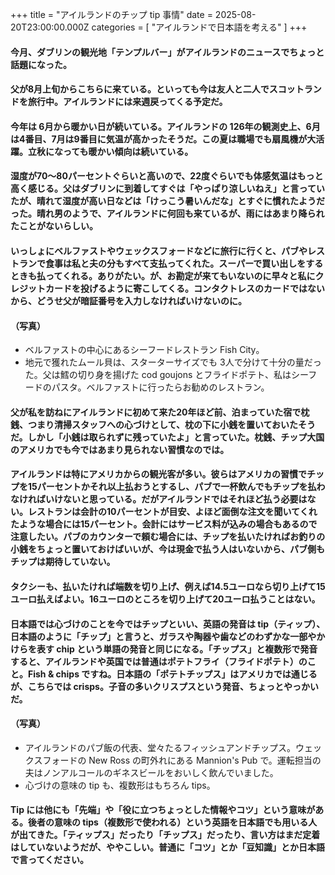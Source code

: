 +++
title = "アイルランドのチップ tip 事情"
date = 2025-08-20T23:00:00.000Z
categories = [ "アイルランドで日本語を考える" ]
+++

#### 今月、ダブリンの観光地「テンプルバー」がアイルランドのニュースでちょっと話題になった。

#### 父が8月上旬からこちらに来ている。といっても今は友人と二人でスコットランドを旅行中。アイルランドには来週戻ってくる予定だ。

#### 今年は 6月から暖かい日が続いている。アイルランドの 126年の観測史上、6月は4番目、7月は9番目に気温が高かったそうだ。この夏は職場でも扇風機が大活躍。立秋になっても暖かい傾向は続いている。

#### 湿度が70～80パーセントぐらいと高いので、22度ぐらいでも体感気温はもっと高く感じる。父はダブリンに到着してすぐは「やっぱり涼しいねえ」と言っていたが、晴れて湿度が高い日などは「けっこう暑いんだな」とすぐに慣れたようだった。晴れ男のようで、アイルランドに何回も来ているが、雨にはあまり降られたことがないらしい。

#### いっしょにベルファストやウェックスフォードなどに旅行に行くと、パブやレストランで食事は私と夫の分もすべて支払ってくれた。スーパーで買い出しをするときも払ってくれる。ありがたい。が、お勘定が来てもいないのに早々と私にクレジットカードを投げるように寄こしてくる。コンタクトレスのカードではないから、どうせ父が暗証番号を入力しなければいけないのに。

#### （写真）

* ベルファストの中心にあるシーフードレストラン Fish City。
* 地元で獲れたムール貝は、スターターサイズでも 3人で分けて十分の量だった。父は鱈の切り身を揚げた cod goujons とフライドポテト、私はシーフードのパスタ。ベルファストに行ったらお勧めのレストラン。

#### 父が私を訪ねにアイルランドに初めて来た20年ほど前、泊まっていた宿で枕銭、つまり清掃スタッフへの心づけとして、枕の下に小銭を置いておいたそうだ。しかし「小銭は取られずに残っていたよ」と言っていた。枕銭、チップ大国のアメリカでも今ではあまり見られない習慣なのでは。

#### アイルランドは特にアメリカからの観光客が多い。彼らはアメリカの習慣でチップを15パーセントかそれ以上払おうとするし、パブで一杯飲んでもチップを払わなければいけないと思っている。だがアイルランドではそれほど払う必要はない。レストランは会計の10パーセントが目安、よほど面倒な注文を聞いてくれたような場合には15パーセント。会計にはサービス料が込みの場合もあるので注意したい。パブのカウンターで頼む場合には、チップを払いたければお釣りの小銭をちょっと置いておけばいいが、今は現金で払う人はいないから、パブ側もチップは期待していない。

#### タクシーも、払いたければ端数を切り上げ、例えば14.5ユーロなら切り上げて15ユーロ払えばよい。16ユーロのところを切り上げて20ユーロ払うことはない。

#### 日本語では心づけのことを今ではチップといい、英語の発音は tip（ティップ）、日本語のように「チップ」と言うと、ガラスや陶器や歯などのわずかな一部やかけらを表す chip という単語の発音と同じになる。「チップス」と複数形で発音すると、アイルランドや英国では普通はポテトフライ（フライドポテト）のこと。Fish & chips ですね。日本語の「ポテトチップス」はアメリカでは通じるが、こちらでは crisps。子音の多いクリスプスという発音、ちょっとやっかいだ。

#### （写真）

* アイルランドのパブ飯の代表、堂々たるフィッシュアンドチップス。ウェックスフォードの New Ross の町外れにある Mannion's Pub で。運転担当の夫はノンアルコールのギネスビールをおいしく飲んでいました。
* 心づけの意味の tip も、複数形はもちろん tips。 

#### Tip には他にも「先端」や「役に立つちょっとした情報やコツ」という意味がある。後者の意味の tips（複数形で使われる）という英語を日本語でも用いる人が出てきた。「ティップス」だったり「チップス」だったり、言い方はまだ定着はしていないようだが、ややこしい。普通に「コツ」とか「豆知識」とか日本語で言ってください。

